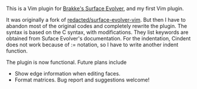 This is a Vim plugin for [Brakke's Surface Evolver](http://facstaff.susqu.edu/brakke/evolver/evolver.html), and my first Vim plugin.

It was originally a fork of [redacted/surface-evolver-vim](https://github.com/redacted/surface-evolver-vim).  But then I have to abandon most of the original codes and completely rewrite the plugin.  The syntax is based on the C syntax, with modifications.  They list keywords are obtained from Suface Evolver's documentation.  For the indentation, Cindent does not work because of := notation, so I have to write another indent function.

The plugin is now functional.  Future plans include
* Show edge information when editing faces.
* Format matrices.
Bug report and suggestions welcome!
